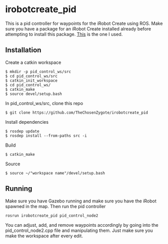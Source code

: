 # irobotcreate_pid

This is a pid controller for waypoints for the iRobot Create using ROS. Make sure you have a package for an iRobot Create installed already before attempting to install this package. [This](https://github.com/MirkoFerrati/irobotcreate2ros) is the one I used.

## Installation

Create a catkin workspace  

```
$ mkdir -p pid_control_ws/src  
$ cd pid_control_ws/src  
$ catkin_init_workspace  
$ cd pid_control_ws/
$ catkin_make
$ source devel/setup.bash
```

In pid_control_ws/src, clone this repo  

```
$ git clone https://github.com/TheChosenZygote/irobotcreate_pid
```

Install dependencies  

```
$ rosdep update  
$ rosdep install --from-paths src -i  
```

Build  

```
$ catkin_make  
```

Source  

```
$ source ~/"workspace name"/devel/setup.bash  
```

## Running

Make sure you have Gazebo running and make sure you have the iRobot spawned in the map. Then run the pid controller  

```
rosrun irobotcreate_pid pid_control_node2  
```

You can adjust, add, and remove waypoints accordingly by going into the pid_control_node2.cpp file and manipulating them. Just make sure you make the workspace after every edit.
